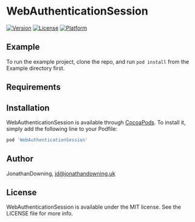 # WebAuthenticationSession

[![Version](https://img.shields.io/cocoapods/v/WebAuthenticationSession.svg?style=flat)](https://cocoapods.org/pods/WebAuthenticationSession)
[![License](https://img.shields.io/cocoapods/l/WebAuthenticationSession.svg?style=flat)](https://cocoapods.org/pods/WebAuthenticationSession)
[![Platform](https://img.shields.io/cocoapods/p/WebAuthenticationSession.svg?style=flat)](https://cocoapods.org/pods/WebAuthenticationSession)

## Example

To run the example project, clone the repo, and run `pod install` from the Example directory first.

## Requirements

## Installation

WebAuthenticationSession is available through [CocoaPods](https://cocoapods.org). To install
it, simply add the following line to your Podfile:

```ruby
pod 'WebAuthenticationSession'
```

## Author

JonathanDowning, jd@jonathandowning.uk

## License

WebAuthenticationSession is available under the MIT license. See the LICENSE file for more info.
